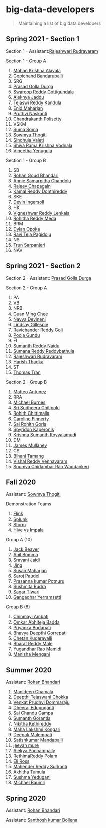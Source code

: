 # big-data-developers

> Maintaining a list of big data developers

## Spring 2021 - Section 1

Section 1 - Assistant:[Rajeshwari Rudravaram](https://github.com/Rajeshwari-Rudra/big-data-dev)

Section 1 - Group A

1. [Mohan Krishna Alavala](https://github.com/Mohanalavala/big-data-developer)
1. [Gopichand Bandarupalli](https://github.com/chanduhvg/big-data-developer)
1. SRG
1. [Prasad Golla Durga](https://github.com/GD-Prasad/big-data-developer)
1. [Swaroop Reddy Gottigundala](https://github.com/SwaroopReddyGottigundala/big-data-dev)
1. [Alekhya Jaddu](https://github.com/alekhyajaddu/big-data-dev)
1. [Tejaswi Reddy Kandula](https://github.com/Teju2404/big-data-developer)
1. [Enid Maharjan](https://github.com/strygwyr555/about-me)
1. [Pruthvi Naskanti](https://github.com/pruthvi-naskanti/big-data-developer)
1. [Chandrakanth Polisetty](https://github.com/Chandupolisetty/big-data-developers)
1. VSKM
1. [Suma Soma](https://github.com/suma-gitrep/big-data-developer)
1. [Sowmya Thogiti](https://github.com/sowmyathogiti/big-data-developer)
1. [Sindhuja Valeti](https://github.com/Sindhujav18/big-data-dev)
1. [Shiva Rama Krishna Vodnala](https://github.com/srkvodnala/big-data-dev)
1. [Vineetha Yenugula](https://github.com/vineetha1996/big-data-developer)

Section 1 - Group B

1. SB
1. [Rohan Goud Bhandari](https://github.com/rohan6471/bigdata-dev)
1. [Annie Samarpitha Chandolu](https://github.com/annie0sc/big-data-dev)
1. [Rajeev Chapagain](https://github.com/Rajeevbro/big-data-developers)
1. [Kamal Reddy Donthireddy](https://github.com/Kamal4195/big-data-dev)
1. SKE
1. [Devin Ingersoll](https://github.com/deviningers/about-me)
1. HK
1. [Vigneshwar Reddy Lenkala](https://github.com/vigneshwar6666/big-data-dev)
1. [Rohitha Reddy Meda](https://github.com/Rohitha12/big-data-developers)
1. BRM
1. [Dylan Opoka](https://github.com/DylanOpoka/big-data-dev)
1. [Ravi Teja Pagidoju](https://github.com/RaviTeja444/big-data-dev)
1. NS
1. [Trun Sarpanjeri](https://github.com/dexterstr/big-data-dev)
1. NAV

## Spring 2021 - Section 2

Section 2 - Assistant: [Prasad Golla Durga](https://github.com/GD-Prasad/big-data-developer)

Section 2 - Group A

1. PA
1. [VB](https://github.com/Vikas2004/big-data-developer)
1. NRB
1. [Guan Ming Chee](https://github.com/GuanMingChee/big-data-dev)
1. [Navya Devineni](https://github.com/navyadevineni/big-data-dev)
1. [Lindsay Gillespie](https://github.com/LinGill21/big-data-dev)
1. [Ravichander Reddy Goli](https://github.com/Ravichanderreddy-goli/big-data-dev)
1. [Pooja Gundu](https://github.com/GUNDUPOOJA/big-data-developer)
1. FI
1. [Sumanth Reddy Naidu](https://github.com/sumanthreddy1233/big-data-developers)
1. [Sumana Reddy Reddybathula](https://github.com/sumana-reddy/big-data-dev)
1. [Rajeshwari Rudravaram](https://github.com/Rajeshwari-Rudra/big-data-dev)
1. [Harish Thadka](https://github.com/harishThadka/big-data-dev)
1. ST
1. [Thomas Tran](https://github.com/thomastran7/big-data-dev)

Section 2 - Group B

1. [Matteo Antunez](https://github.com/matteoantunez/big-data-dev)
1. RRA
1. [Michael Burnes](https://github.com/mtburnes/big-data)
1. [Sri Sudheera Chitipolu](https://github.com/sudheera96/big-data-dev)
1. [Rohith Chittimalla](https://github.com/rohith0696/big-data-developer)
1. [Caroline Finnerty](https://github.com/s529428/big-data-dev-about-me)
1. [Sai Rohith Gorla](https://github.com/SaiGorla/big-data-dev)
1. [Spyridon Kaperonis](https://github.com/SpyridonKaperonis/big-data-dev)
1. [Krishna Sumanth Koyyalamudi](https://github.com/Krishna-Koyyalamudi/big-data-developer)
1. DM
1. [James Mullaney](https://github.com/JamesRMullaney/Big-Data-Dev)
1. CS
1. [Bihani Tamang](https://github.com/blonbihani/about-me)
1. [Vishal Reddy Vennavaram](https://github.com/Vishalreddy114/big-data-dev)
1. [Soumya Chidambar Rao Waddankeri](https://github.com/SoumyaRao28/big-data-dev)

## Fall 2020

Assistant: [Sowmya Thogiti](https://github.com/sowmyathogiti/BIO-DATA)

Demonstration Teams
1. [Flink](https://github.com/prasu93/bigdata-flink-project)
1. [Splunk](https://github.com/bharat-reddy-male/Demonstration-project-splunk-group2)
1. [Storm](https://github.com/spsaroj/storm-demo)
1. [Hive vs Impala](https://github.com/Sushmita-Rudra/demo-group5-Hive-Vs-Impala)

Group A (10)

1. [Jack Beaver](https://github.com/JackWBeaver/big-data-developer)
1. [Anil Bomma](https://github.com/anil-bomma/big-data-dev)
1. [Sravani Jaidi](https://github.com/Sravani537520/big-data-dev)
1. [Jing](https://github.com/JingLi521864/big-data-dev)
1. [Susan Maharjan](https://github.com/susanmaharjan/big-data-repository)
1. [Saroj Paudel](https://github.com/spsaroj/big-data-developer)
1. [Prasanna kumar Potnuru](https://github.com/prasu93/about-me)
1. [Sushmita Rudra](https://github.com/Sushmita-Rudra/big-data-dev)
1. [Sagar Tiwari](https://github.com/005sagar/big-data)
1. [Gangadhar Yerramsetti](https://github.com/gangadhary574/big-data-dev)

Group B (8)

1. [Chinmayi Ambati](https://github.com/Chinmayi98/big-data-dev)
1. [Omkar Abhiteja Badda](https://github.com/abhiteja29/big-data-developer)
1. [Priyanka Bodapati](https://github.com/pinky407/big-data-developer)
1. [Bhavya Deepthi Gorrepati](https://github.com/Bhavya-123/big-data-developer)
1. [Chetan Kudaravalli](https://github.com/chetankudaravalli16/big-data-developer)
1. [Bharat Reddy Male](https://github.com/bharat-reddy-male)
1. [Yugandhar Rao Mamidi](https://github.com/yugandharmamidi/about-me)
1. [Manisha Mengani](https://github.com/Manisha-Mengani/big-data-dev)


## Summer 2020

Assistant: [Rohan Bhandari](https://github.com/rohan6471/big-data-developer)

1. [Manideep Chamala](https://github.com/manideepchamala/big-data-developers)
2. [Deepthi Tejaswani Chokka](https://github.com/Deepthi1003/big-data-developer)
3. [Venkat Prudhvi Dommaraju](https://github.com/prudhvi15/big-data-developer)
4. [Dheeraj Edupuganti](https://github.com/Dheeraj0327/big-data-dev)
5. [Sai Chandu Gampa](https://github.com/saichandugampa/big-data-developer)
6. [Sumanth Gorantla](https://github.com/gorantla96/big-data-developers)
7. [Nikitha Kethireddy](https://github.com/nikithakethireddy1996/big-data-dev)
8. [Maha Lakshmi Kongari](https://github.com/MAHALAKSHMIKONGARI/big-data-dev)
9. [Deepak Malempati](https://github.com/Deepakmalempati/about-me)
10. [Satishkumar Mandapalli](https://github.com/mandapallisatish64/big-data-developer)
11. [jeevan mure](https://github.com/jeevanreddymure/big-data-developer)
12. [Alekya Pochampally](https://github.com/AlekyaPochampally/big-data-dev)
13. [RethimaReddy Polam](https://github.com/Rethima-Reddy/big-data-dev)
14. [Eli Ross](https://github.com/eliross84/big-data-dev)
15. [Mahender Reddy Surkanti](https://github.com/Mahender1166/big-data-developer)
16. [Akhitha Tumula](https://github.com/thumula-akhitha/big-data-dev)
17. [Sushma Yedugani](https://github.com/sushma95/big-data-developer)
18. [Michael Baumli](https://github.com/MichaelJBaumli/big-data-developer)


## Spring 2020

Assistant: [Rohan Bhandari](https://github.com/rohan6471/big-data-developer)

Assistant: [Santhosh kumar Bollena](https://github.com/santhoshkumarbollena)


